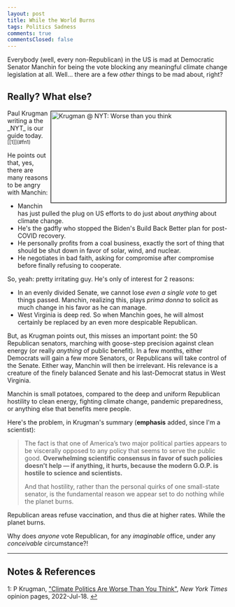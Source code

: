 ```yaml
---
layout: post
title: While the World Burns 
tags: Politics Sadness
comments: true
commentsClosed: false
---
```


Everybody (well, every non-Republican) in the US is mad at Democratic Senator Manchin for
being the vote blocking any meaningful climate change legislation at all.  Well&hellip; there are a
few _other_ things to be mad about, right?  


## Really?  What else?  

<img src="{{ site.baseurl }}/images/2022-07-21-while-the-world-burns-nyt-1.jpg" width="400" height="209" alt="Krugman @ NYT: Worse than you think" title="Krugman @ NYT: Worse than you think" style="float: right; margin: 3px 3px 3px 3px; border: 1px solid #000000;">
Paul Krugman writing a the _NYT_ is our guide today. <sup id="fn1a">[[1]](#fn1)</sup>  

He points out that, yes, there are many reasons to be angry with Manchin:  
- Manchin has just pulled the plug on US efforts to do just about _anything_ about climate
  change.  
- He's the gadfly who stopped the Biden's Build Back Better plan for post-COVID recovery.  
- He personally profits from a coal business, exactly the sort of thing that should be
  shut down in favor of solar, wind, and nuclear.  
- He negotiates in bad faith, asking for compromise after compromise before finally
  refusing to cooperate.  
  
So, yeah: pretty irritating guy.  He's only of interest for 2 reasons:  
- In an evenly divided Senate, we cannot lose _even a single vote_ to get things passed.
  Manchin, realizing this, plays _prima donna_ to solicit as much change in his favor as
  he can manage.  
- West Virginia is deep red.  So when Manchin goes, he will almost certainly be replaced by
  an even more despicable Republican.  
  
But, as Krugman points out, this misses an important point: the 50 Republican senators,
marching with goose-step precision against clean energy (or really _anything_ of public
benefit).  In a few months, either Democrats will gain a few more Senators, or Republicans
will take control of the Senate.  Either way, Manchin will then be irrelevant.  His
relevance is a creature of the finely balanced Senate and his last-Democrat status in West
Virginia.  

Manchin is small potatoes, compared to the deep and uniform Republican hostility to clean
energy, fighting climate change, pandemic preparedness, or anything else that benefits
mere people.  

Here's the problem, in Krugman's summary (__emphasis__ added, since I'm a scientist):  

> The fact is that one of America’s two major political parties appears to be viscerally
> opposed to any policy that seems to serve the public good. __Overwhelming scientific
> consensus in favor of such policies doesn’t help — if anything, it hurts, because the
> modern G.O.P. is hostile to science and scientists.__  
>  
> And that hostility, rather than the personal quirks of one small-state senator, is the
> fundamental reason we appear set to do nothing while the planet burns.  

Republican areas refuse vaccination, and thus die at higher rates.  While the planet
burns.  

Why does _anyone_ vote Republican, for any _imaginable_ office, under any _conceivable_
circumstance?!  

---

## Notes &amp; References  

<!--
<sup id="fn1a">[[1]](#fn1)</sup>

<a id="fn1">1</a>: ***, ["***"](***), *** [↩](#fn1a)  

<a href="{{ site.baseurl }}/images/***">
  <img src="{{ site.baseurl }}/images/***" width="400" height="***" alt="***" title="***" style="float: right; margin: 3px 3px 3px 3px; border: 1px solid #000000;">
</a>

<iframe width="400" height="224" src="***" allow="accelerometer; encrypted-media; gyroscope; picture-in-picture" allowfullscreen style="float: right; margin: 3px 3px 3px 3px; border: 1px solid #000000;"></iframe>
-->

<a id="fn1">1</a>: P Krugman, ["Climate Politics Are Worse Than You Think"](https://www.nytimes.com/2022/07/18/opinion/climate-politics-manchin.html), _New York Times_ opinion pages, 2022-Jul-18. [↩](#fn1a)  
